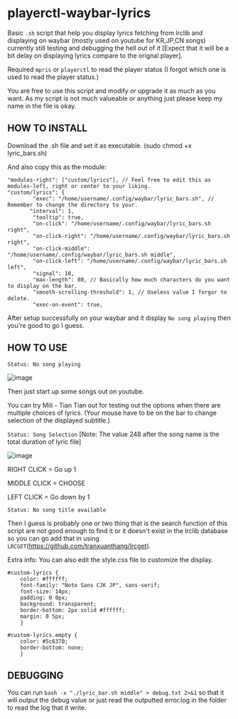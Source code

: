 # playerctl-waybar-lyrics
Basic ``.sh`` script that help you display lyrics fetching from lrclib and displaying on waybar (mostly used on youtube for KR,JP,CN songs) currently still testing and debugging the hell out of it [Expect that it will be a bit delay on displaying lyrics compare to the orignal player]. 

Required `mpris` or `playerctl` to read the player status (I forgot which one is used to read the player status.)

You are free to use this script and modify or upgrade it as much as you want. As my script is not much valueable or anything just please keep my name in the file is okay.
## HOW TO INSTALL
Download the .sh file and set it as executable. (sudo chmod +x lyric_bars.sh)

And also copy this as the module:
```
"modules-right": ["custom/lyrics"], // Feel free to edit this as modules-left, right or center to your liking.
"custom/lyrics": {
        "exec": "/home/username/.config/waybar/lyric_bars.sh", // Remember to change the directory to your.
       "interval": 1,
        "tooltip": true,
        "on-click": "/home/username/.config/waybar/lyric_bars.sh right",
        "on-click-right": "/home/username/.config/waybar/lyric_bars.sh right",
        "on-click-middle": "/home/username/.config/waybar/lyric_bars.sh middle",
        "on-click-left": "/home/username/.config/waybar/lyric_bars.sh left",
        "signal": 10,
        "max-length": 80, // Basically how much characters do you want to display on the bar.
        "smooth-scrolling-threshold": 1, // Useless value I forgor to delete.
        "exec-on-event": true,
```
After setup successfully on your waybar and it display `No song playing` then you're good to go I guess.

## HOW TO USE
``Status: No song playing``

![image](https://github.com/user-attachments/assets/3b6a938c-cd93-4987-9276-f5d639f41df1)

Then just start up some songs out on youtube.

You can try Mili - Tian Tian out for testing out the options when there are multiple choices of lyrics. (Your mouse have to be on the bar to change selection of the displayed subtitle.)

``Status: Song Selection`` [Note: The value 248 after the song name is the total duration of lyric file]

![image](https://github.com/user-attachments/assets/cd81ec79-8f9d-4748-ad1d-3d896ce8a967)

RIGHT CLICK = Go up 1

MIDDLE CLICK = CHOOSE

LEFT CLICK = Go down by 1 

``Status: No song title available``

Then I guess is probably one or two thing that is the search function of this script are not good enough to find it or it doesn't exist in the lrclib database so you can go add that in using ``LRCGET``(https://github.com/tranxuanthang/lrcget).

Extra info: You can also edit the style.css file to customize the display.

```
#custom-lyrics {
    color: #ffffff;
    font-family: "Noto Sans CJK JP", sans-serif;
    font-size: 14px;
    padding: 0 0px;
    background: transparent;
    border-bottom: 2px solid #ffffff;
    margin: 0 5px;
    }

#custom-lyrics.empty {
    color: #5c6370;
    border-bottom: none;
    }
```

## DEBUGGING
You can run ``bash -x "./lyric_bar.sh middle" > debug.txt 2>&1`` so that it will output the debug value or just read the outputted error.log in the folder to read the log that it write.
